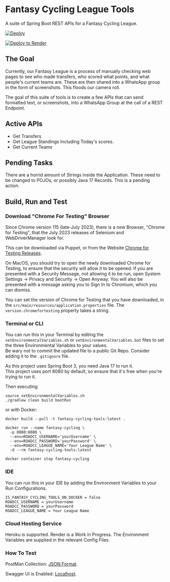 # Fantasy Cycling League Tools

A suite of Spring Boot REST APIs for a Fantasy Cycling League.

[![Deploy](https://www.herokucdn.com/deploy/button.svg)](https://dashboard.heroku.com/new-app?template=https://github.com/lukegjpotter/FantasyCyclingLeagueTools)

[![Deploy to Render](https://render.com/images/deploy-to-render-button.svg)](https://render.com/deploy?repo=https://github.com/lukegjpotter/FantasyCyclingLeagueTools)

## The Goal

Currently, our Fantasy League is a process of manually checking web pages to see who made transfers, who scored what
points, and what people's current teams are. These are then shared into a WhatsApp group in the form of screenshots.
This floods our camera roll.

The goal of this suite of tools is to create a few APIs that can send formatted text, or screenshots, into a WhatsApp
Group at the call of a REST Endpoint.

## Active APIs

* Get Transfers
* Get League Standings Including Today's scores.
* Get Current Teams

## Pending Tasks

There are a horrid amount of Strings inside the Application. These need to be changed to POJOs, or possibly Java 17
Records. This is a pending action.

## Build, Run and Test

### Download "Chrome For Testing" Browser

Since Chrome version 115 (late-July 2023), there is a new Browser, "Chrome for Testing", that the July 2023 releases of
Selenium and WebDriverManager look for.

This can be downloaded via Puppet, or from the Website
[Chrome for Testing Releases](https://googlechromelabs.github.io/chrome-for-testing/).

On MacOS, you should try to open the newly downloaded Chrome for Testing, to ensure that the security will allow it to
be opened. If you are presented with a Security Message, not allowing it to be run, open System Settings -> Privacy and
Security -> Open Anyway. You will also be presented with a message asking you to Sign In to Chromium, which you can
dismiss.

You can set the version of Chrome for Testing that you have downloaded, in the
`src/main/resources/application.properties` file. The `version.chromefortesting` property takes a string.

### Terminal or CLI

You can run this in your Terminal by editing the `setEnvironmentalVariables.sh` or `setEnvironmentalVariables.bat`
files to set the three Environmental Variables to your values.  
Be wary not to commit the updated file to a public Git Repo. Consider adding it to the `.gitignore` file.

As this project uses Spring Boot 3, you need Java 17 to run it.  
This project uses port 8080 by default, so ensure that it's free when you're trying to run it.

Then executing

    source setEnvironmentalVariables.sh
    ./gradlew clean build bootRun

or with Docker:

    docker build --pull -t fantasy-cycling-tools:latest .
    
    docker run --name fantasy-cycling \
      -p 8080:8080 \
      --env=ROADCC_USERNAME='yourUsername' \
      --env=ROADCC_PASSWORD='yourPassword' \
      --env=ROADCC_LEAGUE_NAME='Your League Name' \
      -d --rm fantasy-cycling-tools:latest
    
    docker container stop fantasy-cycling

### IDE

You can run this in your IDE by adding the Environment Variables to your Run Configurations.

    IS_FANTASY_CYCLING_TOOLS_ON_DOCKER = false
    ROADCC_USERNAME = yourUsername
    ROADCC_PASSWORD = yourPassword
    ROADCC_LEAGUE_NAME = Your League Name

### Cloud Hosting Service

[comment]: <> (FixMe: Render support is not working.)
Heroku is supported. Render is a Work in Progress. The Environment Variables are supplied in the relevant Config Files.

### How To Test

[comment]: <> (FixMe: JSON format is no longer supported in PostMan, use a standard collection instead.)
PostMan Collection: [JSON Format](https://www.getpostman.com/collections/6f8d705afefeb67c6aa8).

Swagger UI is Enabled: [Localhost](http://localhost:8080/swagger-ui/index.html).
